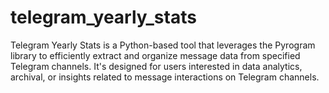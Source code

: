 # telegram_yearly_stats
Telegram Yearly Stats is a Python-based tool that leverages the Pyrogram library to efficiently extract and organize message data from specified Telegram channels. It's designed for users interested in data analytics, archival, or insights related to message interactions on Telegram channels.
